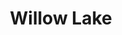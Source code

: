 ---
title: Willow Lake
phone: (877) 698-6090
website: http://www.essexapartmenthomes.com/apartment/willow-lake-san-jose-ca-301608561068
management: 
location: "San Jose"
tags: []
---